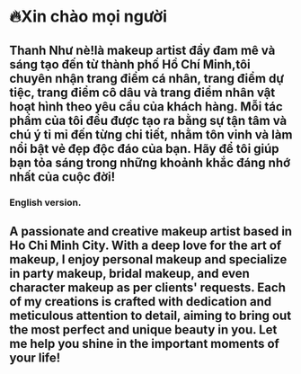 # 🔥Xin chào mọi người
## Thanh Như nè!là makeup artist đầy đam mê và sáng tạo đến từ thành phố Hồ Chí Minh,tôi chuyên nhận trang điểm cá nhân, trang điểm dự tiệc, trang điểm cô dâu và trang điểm nhân vật hoạt hình theo yêu cầu của khách hàng. Mỗi tác phẩm của tôi đều được tạo ra bằng sự tận tâm và chú ý tỉ mỉ đến từng chi tiết, nhằm tôn vinh và làm nổi bật vẻ đẹp độc đáo của bạn. Hãy để tôi giúp bạn tỏa sáng trong những khoảnh khắc đáng nhớ nhất của cuộc đời!
### English version.
## A passionate and creative makeup artist based in Ho Chi Minh City. With a deep love for the art of makeup, I enjoy personal makeup and specialize in party makeup, bridal makeup, and even character makeup as per clients' requests. Each of my creations is crafted with dedication and meticulous attention to detail, aiming to bring out the most perfect and unique beauty in you. Let me help you shine in the important moments of your life!